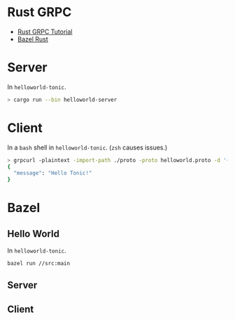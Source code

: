 # Rust GRPC
- [Rust GRPC Tutorial](https://github.com/hyperium/tonic/blob/master/examples/helloworld-tutorial.md)
- [Bazel Rust](https://github.com/bazelbuild/rules_rust)
# Server
In `helloworld-tonic`.
```bash
> cargo run --bin helloworld-server
```

# Client
In a `bash` shell in `helloworld-tonic`. (`zsh` causes issues.)
```bash
> grpcurl -plaintext -import-path ./proto -proto helloworld.proto -d '{"name": "Tonic"}' [::]:50051 helloworld.Greeter/SayHello
{
  "message": "Hello Tonic!"
}
```

# Bazel
## Hello World
In `helloworld-tonic`.
```bash
bazel run //src:main
```

## Server

## Client

